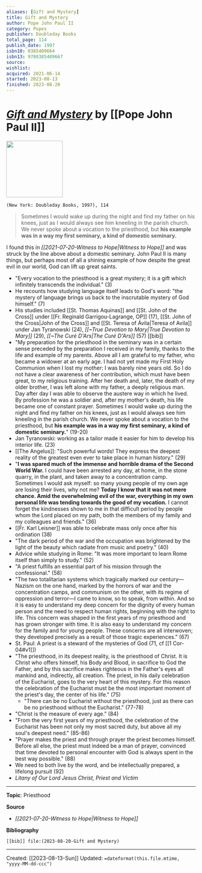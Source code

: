 ```yaml
---
aliases: [Gift and Mystery]
title: Gift and Mystery
author: Pope John Paul II
category: Popes
publisher: Doubleday Books
total_page: 114
publish_date: 1997
isbn10: 0385409664
isbn13: 9780385409667
source: 
wishlist: 
acquired: 2021-06-14
started: 2023-08-13
finished: 2023-08-20
---
```

# *[Gift and Mystery]()* by [[Pope John Paul II]]

<img src="http://books.google.com/books/content?id=GVydPwAACAAJ&printsec=frontcover&img=1&zoom=1&source=gbs_api" width=150>

`(New York: Doubleday Books, 1997), 114`


>Sometimes I would wake up during the night and find my father on his knees, just as I would always see him kneeling in the parish church. We never spoke about a vocation to the priesthood, but **his example was in a way my first seminary, a kind of domestic seminary.**

I found this in *[[2021-07-20-Witness to Hope|Witness to Hope]]* and was struck by the line above about a domestic seminary. John Paul II is many things, but perhaps most of all a shining example of how despite the great evil in our world, God can lift up great saints.

- "Every vocation to the priesthood is a great mystery; it is a gift which infinitely transcends the individual." (3)
- He recounts how studying language itself leads to God's word: "the mystery of language brings us back to the inscrutable mystery of God himself." (7)
- His studies included [[St. Thomas Aquinas]] and [[St. John of the Cross]] under [[Fr. Reginald Garrigou-Lagrange, OP]] (17), [[St. John of the Cross|John of the Cross]] and [[St. Teresa of Ávila|Teresa of Avila]] under Jan Tyranowski (24), *[[~True Devotion to Mary|True Devotion to Mary]]* (29), *[[~The Curé D'Ars|The Curé D'Ars]]* (57) [[bib]]
- "My preparation for the priesthood in the seminary was in a certain sense preceded by the preparation I received in my family, thanks to the life and example of my parents. Above all I am grateful to my father, who became a widower at an early age. I had not yet made my First Holy Communion when I lost my mother: I was barely nine years old. So I do not have a clear awareness of her contribution, which must have been great, to my religious training. After her death and, later, the death of my older brother, I was left alone with my father, a deeply religious man. Day after day I was able to observe the austere way in which he lived. By profession he was a soldier and, after my mother's death, his life became one of constant prayer. Sometimes I would wake up during the night and find my father on his knees, just as I would always see him kneeling in the parish church. We never spoke about a vocation to the priesthood, but **his example was in a way my first seminary, a kind of domestic seminary.**" (19-20)
- Jan Tyranowski: working as a tailor made it easier for him to develop his interior life. (23)
- [[The Angelus]]: "Such powerful words! They express the deepest reality of the greatest even ever to take place in human history." (29)
- "**I was spared much of the immense and horrible drama of the Second World War.** I could have been arrested any day, at home, in the stone quarry, in the plant, and taken away to a concentration camp. Sometimes I would ask myself: so many young people of my own age are losing their lives, why not me? **Today I know that it was not mere chance. Amid the overwhelming evil of the war, everything in my own personal life was tending towards the good of my vocation.** I cannot forget the kindnesses shown to me in that difficult period by people whom the Lord placed on my path, both the members of my family and my colleagues and friends." (36)
- [[Fr. Karl Leisner]] was able to celebrate mass only once after his ordination (38)
- "The dark period of the war and the occupation was brightened by the light of the beauty which radiate from music and poetry." (40)
- Advice while studying in Rome: "It was more important to learn Rome itself than simply to study." (52)
- "A priest fulfills an essential part of his mission through the confessional." (58)
- "The two totalitarian systems which tragically marked our century—Nazism on the one hand, marked by the horrors of war and the concentration camps, and communism on the other, with its regime of oppression and terror—I came to know, so to speak, from within. And so it is easy to understand my deep concern for the dignity of every human person and the need to respect human rights, beginning with the right to life. This concern was shaped in the first years of my priesthood and has grown stronger with time. It is also easy to understand my concern for the family and for young people. These concerns are all interwoven; they developed precisely as a result of those tragic experiences." (67)
- St. Paul: A priest is a steward of the mysteries of God (71, cf [[1 Cor-04#v1]])
- "The priesthood, in its deepest reality, is the priesthood of Christ. It is Christ who offers himself, his Body and Blood, in sacrifice to God the Father, and by this sacrifice makes righteous in the Father's eyes all mankind and, indirectly, all creation. The priest, in his daily celebration of the Eucharist, goes to the very heart of this mystery. For this reason the celebration of the Eucharist must be the most important moment of the priest's day, the center of his life." (75)
	- "There can be no Eucharist without the priesthood, just as there can be no priesthood without the Eucharist." (77-78)
- "Christ is the measure of every age." (84)
- "From the very first years of my priesthood, the celebration of the Eucharist has been not only my most sacred duty, but above all my soul's deepest need." (85-86)
- "Prayer makes the priest and through prayer the priest becomes himself. Before all else, the priest must indeed be a man of prayer, convinced that time devoted to personal encounter with God is always spent in the best way possible." (88)
- We need to both live by the word, and be intellectually prepared, a lifelong pursuit (92)
- *Litany of Our Lord Jesus Christ, Priest and Victim*


--- 
**Topic**: Priesthood

**Source**
- *[[2021-07-20-Witness to Hope|Witness to Hope]]*

**Bibliography**

```query
[[bib]] file:(2023-08-20-Gift and Mystery)
```
 
---
Created: [[2023-08-13-Sun]]
Updated: `=dateformat(this.file.mtime, "yyyy-MM-dd-ccc")`